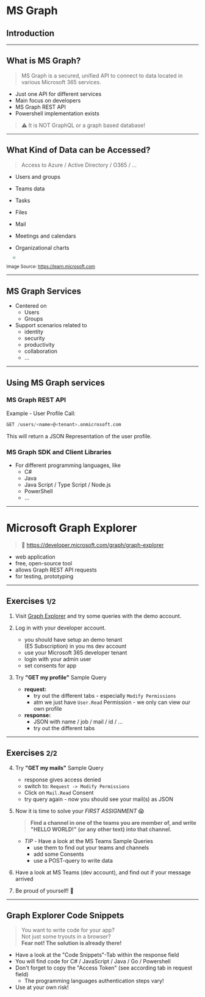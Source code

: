 # MS Graph

## Introduction

---

## What is MS Graph?

> MS Graph is a secured, unified API to connect to data located in various Microsoft 365 services.

- Just one API for different services
- Main focus on developers
- MS Graph REST API
- Powershell implementation exists

> :warning: It is NOT GraphQL or a graph based database!

---

## What Kind of Data can be Accessed?

> Access to Azure / Active Directory / O365 / ...

- Users and groups

- Teams data
- Tasks
- Files
- Mail
- Meetings and calendars
- Organizational charts

<img src="https://learn.microsoft.com/en-us/training/m365-developer/msgraph-intro-overview/media/2-microsoft-graph.png" style="zoom:42%;margin-left:40px" />

<small>Image Source: <https://learn.microsoft.com> </small>

---

## MS Graph Services

- Centered on
  - Users
  - Groups
- Support scenarios related to
  - identity
  - security
  - productivity
  - collaboration
  - ...

---

## Using MS Graph services

### MS Graph REST API

Example - User Profile Call:

```sql
GET /users/<name>@<tenant>.onmicrosoft.com
```

This will return a JSON Representation of the user profile.

### MS Graph SDK and Client Libraries

- For different programming languages, like
  - C#
  - Java
  - Java Script / Type Script / Node.js
  - PowerShell
  - ...

-----

# Microsoft Graph Explorer

> :link: <https://developer.microsoft.com/graph/graph-explorer>

- web application
- free, open-source tool
- allows Graph REST API requests
- for testing, prototyping

---

## Exercises <small>1/2</small>

1. Visit [Graph Explorer](https://developer.microsoft.com/graph/graph-explorer) and try some queries with the demo account.

2. Log in with your developer account.
   - you should have setup an demo tenant<br>
     (E5 Subscription) in you ms dev account
   - use your Microsoft 365 developer tenant
   - login with your admin user
   - set consents for app

3. Try **"GET my profile"** Sample Query
   - **request:**
     - try out the different tabs - especially `Modify Permissions`
     - atm we just have `User.Read` Permission - we only can view our own profile
   - **response:**
     - JSON with name / job / mail / id / ...
     - try out the different tabs

---

## Exercises <small>2/2</small>

4. Try **"GET my mails"** Sample Query
   - response gives access denied
   - switch to: `Request -> Modify Permissions`
   - Click on `Mail.Read` Consent
   - try query again - now you should see your mail(s) as JSON

5. Now it is time to solve your *FIRST ASSIGNMENT* :scream:

   > **Find a channel in one of the teams you are member of, and
   write "HELLO WORLD!" (or any other text) into that channel.**

   - *TIP* - Have a look at the MS Teams Sample Queries
     - use them to find out your teams and channels
     - add some Consents
     - use a POST-query to write data

6. Have a look at MS Teams (dev account), and find out if your message arrived

7. Be proud of yourself! :tada:

---

## Graph Explorer Code Snippets

> You want to write code for your app?<br> Not just some tryouts in a browser?<br>
> **Fear not! The solution is already there!**

- Have a look at the "Code Snippets"-Tab within the response field
- You will find code for C# / JavaScript / Java / Go / Powershell
- Don't forget to copy the "Access Token" (see according tab in request field)
  - The programming languages authentication steps vary!
- Use at your own risk!

